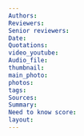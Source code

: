```yaml
---
Authors:
Reviewers:
Senior reviewers:
Date:
Quotations:
video_youtube:
Audio_file:
thumbnail:
main_photo:
photos: 
tags:
Sources:
Summary:
Need to know score:
layout:
---
```


